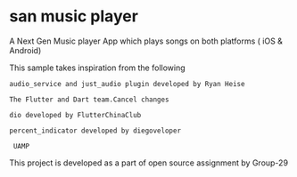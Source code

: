 # san music player

A Next Gen Music player App which plays songs on both platforms ( iOS & Android)

This sample takes inspiration from the following

    audio_service and just_audio plugin developed by Ryan Heise

    The Flutter and Dart team.Cancel changes

    dio developed by FlutterChinaClub

    percent_indicator developed by diegoveloper

     UAMP

This project is developed as a part of open source assignment by Group-29 
